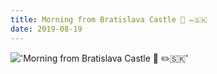 ```yaml
---
title: Morning from Bratislava Castle 👋 ✏️🇸🇰
date: 2019-08-19
---
```


!['Morning from Bratislava Castle 👋 ✏️🇸🇰'](/111MorningfromBratislavaCastle--------1.jpg)

